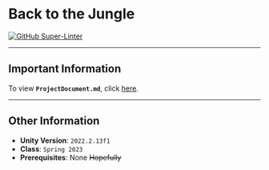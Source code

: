 # Back to the Jungle

[![GitHub Super-Linter](https://github.com/ensemble-ai/exercise-4-factory-pattern-beanbeanjuice/workflows/Lint%20Code%20Base/badge.svg)](https://github.com/marketplace/actions/super-linter)

---

## Important Information

To view **`ProjectDocument.md`**, click [here](./ProjectDocument.md).

---

## Other Information
* **Unity Version**: `2022.2.13f1`
* **Class**: `Spring 2023`
* **Prerequisites**: None ~~Hopefully~~
